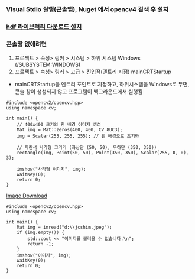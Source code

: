 ### Visual Stdio 실행(콘솔앱), Nuget 에서 opencv4 검색 후 설치
### [hdf 라이브러리 다운로드 설치](https://support.hdfgroup.org/releases/hdf5/v1_14/v1_14_6/downloads/index.html)

### 콘솔창 없애려면
1. 프로젝트 > 속성> 링커 > 시스템 > 하위 시스템 Windows (/SUBSYSTEM:WINDOWS)
2. 프로젝트 > 속성> 링커 > 고급 > 진입점(엔트리 지점) mainCRTStartup
* mainCRTStartup을 엔트리 포인트로 지정하고, 하위시스템을 Windows로 두면, 콘솔 창이 생성되지 않고 프로그램이 백그라운드에서 실행됨

```
#include <opencv2/opencv.hpp>
using namespace cv;

int main() {
    // 400x400 크기의 흰 배경 이미지 생성
    Mat img = Mat::zeros(400, 400, CV_8UC3);
    img = Scalar(255, 255, 255); // 흰 배경으로 초기화

    // 파란색 사각형 그리기 (좌상단 (50, 50), 우하단 (350, 350))
    rectangle(img, Point(50, 50), Point(350, 350), Scalar(255, 0, 0), 3);

    imshow("사각형 이미지", img);
    waitKey(0);
    return 0;
}
```

[Image Download](https://raw.githubusercontent.com/jcshim/img/refs/heads/main/jcshim.jpg)
```
#include <opencv2/opencv.hpp>
using namespace cv;

int main() {
    Mat img = imread("d:\\jcshim.jpeg"); 
    if (img.empty()) {
        std::cout << "이미지를 불러올 수 없습니다.\n";
        return -1;
    }
    imshow("이미지", img);
    waitKey(0);
    return 0;
}
```
